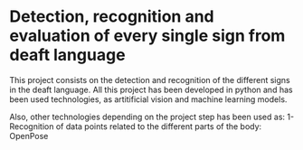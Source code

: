 # Detection, recognition and evaluation of every single sign from deaft language
This project consists on the detection and recognition of the different signs in the deaft language. All this project has been developed in python and has been used technologies, as artitificial vision and machine learning models.

Also, other technologies depending on the project step has been used as:
1-Recognition of data points related to the different parts of the body: OpenPose
